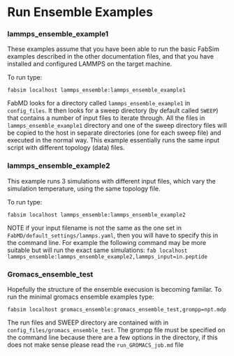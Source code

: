 # Run Ensemble Examples

### lammps_ensemble_example1

These examples assume that you have been able to run the basic FabSim examples described in the other documentation files, and that you have installed and configured LAMMPS on the target machine.

To run type:
```
fabsim localhost lammps_ensemble:lammps_ensemble_example1
```

FabMD looks for a directory called `lammps_ensemble_example1` in `config_files`. It then looks for a sweep directory (by default called `SWEEP`) that contains a number of input files to iterate through. All the files in `lammps_ensemble_example1` directory and one of the sweep directory files will be copied to the host in separate directories (one for each sweep file) and executed in the normal way. 
This example essentially runs the same input script with different topology (data) files.

### lammps_ensemble_example2

This example runs 3 simulations with different input files, which vary the simulation temperature, using the same topology file.

To run type:
```
fabsim localhost lammps_ensemble:lammps_ensemble_example2
```

NOTE if your input filename is not the same as the one set in ``FabMD/default_settings/lammps.yaml``, then you will have to specify this in the command line. For example the following command may be more suitable but will run the exact same simulations:
``fab localhost lammps_ensemble:lammps_ensemble_example2,lammps_input=in.peptide``

### Gromacs_ensemble_test

Hopefully the structure of the ensemble execusion is becoming familar. To run the minimal gromacs ensemble examples type:
```
fabsim localhost gromacs_ensemble:gromacs_ensemble_test,grompp=npt.mdp
```
The run files and SWEEP directory are contained with in `config_files/gromacs_ensemble_test`. The grompp file must be specified on the command line because there are a few options in the directory, if this does not make sense please read the `run_GROMACS_job.md` file

